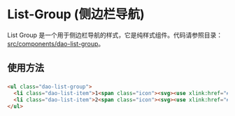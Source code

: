 # List-Group (侧边栏导航)

List Group 是一个用于侧边栏导航的样式，它是纯样式组件。代码请参照目录：[src/components/dao-list-group](../src/components/dao-list-group)。

## 使用方法

###

```HTML
<ul class="dao-list-group">
  <li class="dao-list-item">1<span class="icon"><svg><use xlink:href="#icon_caret-right"></use></svg></span></li>
  <li class="dao-list-item">2<span class="icon"><svg><use xlink:href="#icon_caret-right"></use></svg></span></li>
</ul>
```
